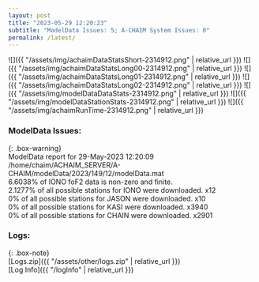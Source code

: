 ```yaml
---
layout: post
title: "2023-05-29 12:20:23"
subtitle: "ModelData Issues: 5; A-CHAIM System Issues: 0"
permalink: /latest/
---
```


![]({{ "/assets/img/achaimDataStatsShort-2314912.png" | relative_url }})
![]({{ "/assets/img/achaimDataStatsLong00-2314912.png" | relative_url }})
![]({{ "/assets/img/achaimDataStatsLong01-2314912.png" | relative_url }})
![]({{ "/assets/img/achaimDataStatsLong02-2314912.png" | relative_url }})
![]({{ "/assets/img/modelDataDataStats-2314912.png" | relative_url }})
![]({{ "/assets/img/modelDataStationStats-2314912.png" | relative_url }})
![]({{ "/assets/img/achaimRunTime-2314912.png" | relative_url }})


### ModelData Issues:  
  
{: .box-warning}  
 ModelData report for 29-May-2023 12:20:09   
 /home/chaim/ACHAIM_SERVER/A-CHAIM/modelData/2023/149/12/modelData.mat   
 6.6038% of IONO foF2 data is non-zero and finite.   
 2.1277% of all possible stations for IONO were downloaded. x12   
 0% of all possible stations for JASON were downloaded. x10   
 0% of all possible stations for KASI were downloaded. x3940   
 0% of all possible stations for CHAIN were downloaded. x2901   
  


### Logs:  
  
{: .box-note}  
[Logs.zip]({{ "/assets/other/logs.zip" | relative_url }})  
[Log Info]({{ "/logInfo" | relative_url }})  

